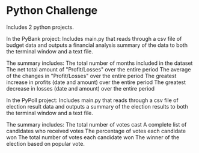 # Python Challenge

Includes 2 python projects.

In the PyBank project:
  Includes main.py that reads through a csv file of budget data and outputs a financial analysis summary of the data to both the terminal window and a text file.
  
  The summary includes:
    The total number of months included in the dataset
    The net total amount of "Profit/Losses" over the entire period
    The average of the changes in "Profit/Losses" over the entire period
    The greatest increase in profits (date and amount) over the entire period
    The greatest decrease in losses (date and amount) over the entire period

In the PyPoll project:
  Includes main.py that reads through a csv file of election result data and outputs a summary of the election results to both the terminal window and a text file. 
  
  The summary includes:
    The total number of votes cast
    A complete list of candidates who received votes
    The percentage of votes each candidate won
    The total number of votes each candidate won
    The winner of the election based on popular vote.
